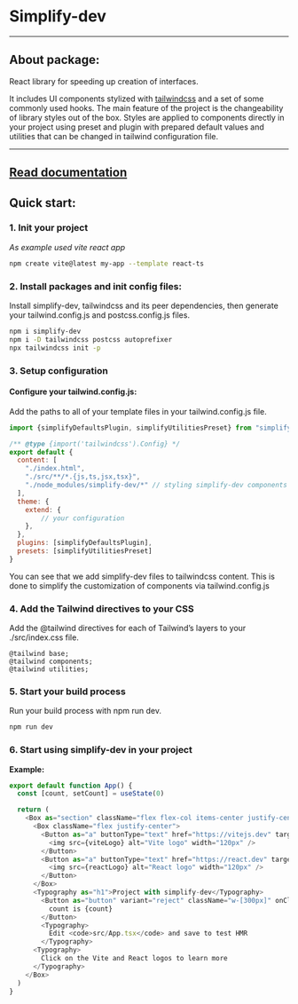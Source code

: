 # Simplify-dev

---

## About package:
React library for speeding up creation of interfaces.

It includes UI components stylized with [tailwindcss](https://tailwindcss.com/) and a set of some commonly used hooks. The main feature of the project is the changeability of library styles out of the box. Styles are applied to components directly in your project using preset and plugin with prepared default values and utilities that can be changed in tailwind configuration file.

---

## [Read documentation](https://github.com/ultrasonicdevs/simplify-dev/wiki)

## Quick start:

### 1. Init your project
*As example used vite react app*
```bash
npm create vite@latest my-app --template react-ts
```

### 2.  Install packages and init config files:
Install simplify-dev, tailwindcss and its peer dependencies, then generate your tailwind.config.js and postcss.config.js files.
```bash
npm i simplify-dev
npm i -D tailwindcss postcss autoprefixer
npx tailwindcss init -p
```

### 3. Setup configuration
#### Configure your tailwind.config.js:
Add the paths to all of your template files in your tailwind.config.js file.
```js
import {simplifyDefaultsPlugin, simplifyUtilitiesPreset} from "simplify-dev";

/** @type {import('tailwindcss').Config} */
export default {
  content: [
    "./index.html",
    "./src/**/*.{js,ts,jsx,tsx}",
    "./node_modules/simplify-dev/*" // styling simplify-dev components 
  ],
  theme: {
    extend: {
        // your configuration
    },
  },
  plugins: [simplifyDefaultsPlugin],
  presets: [simplifyUtilitiesPreset]
}
```
You can see that we add simplify-dev files to tailwindcss content. This is done to simplify the customization of components via tailwind.config.js

### 4. Add the Tailwind directives to your CSS
Add the @tailwind directives for each of Tailwind’s layers to your ./src/index.css file.
```
@tailwind base;
@tailwind components;
@tailwind utilities;
```

### 5. Start your build process
Run your build process with npm run dev.
```bash
npm run dev
```

### 6. Start using simplify-dev in your project
**Example:**
```js
export default function App() {
  const [count, setCount] = useState(0)

  return (
    <Box as="section" className="flex flex-col items-center justify-center gap-5 min-h-screen">
      <Box className="flex justify-center">
        <Button as="a" buttonType="text" href="https://vitejs.dev" target="_blank">
          <img src={viteLogo} alt="Vite logo" width="120px" />
        </Button>
        <Button as="a" buttonType="text" href="https://react.dev" target="_blank">
          <img src={reactLogo} alt="React logo" width="120px" />
        </Button>
      </Box>
      <Typography as="h1">Project with simplify-dev</Typography>
        <Button as="button" variant="reject" className="w-[300px]" onClick={() => setCount((count) => count + 1)}>
          count is {count}
        </Button>
        <Typography>
          Edit <code>src/App.tsx</code> and save to test HMR
        </Typography>
      <Typography>
        Click on the Vite and React logos to learn more
      </Typography>
    </Box>
  )
}
```
